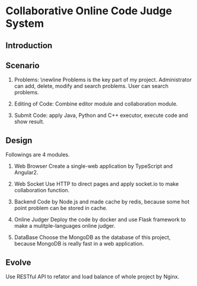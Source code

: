 # Collaborative Online Code Judge System

## Introduction

## Scenario
1. Problems: \newline
Problems is the key part of my project. Administrator can add, delete, modify and search problems. User can search problems.

2. Editing of Code:
Combine editor module and collaboration module.

3. Submit Code:
apply Java, Python and C++ executor, execute code and show result.

## Design
Followings are 4 modules.  
1. Web Browser
Create a single-web application by TypeScript and Angular2.

2. Web Socket
Use HTTP to direct pages and apply socket.io to make collaboration function.

3. Backend
Code by Node.js and made cache by redis, because some hot point problem can be stored in cache.

4. Online Judger
Deploy the code by docker and use Flask framework to make a mulitple-languages online judger.
5. DataBase
Choose the MongoDB as the database of this project, because MongoDB is really fast in a web application. 

## Evolve 

Use RESTful API to refator and load balance of whole project by Nginx.
